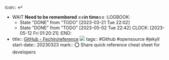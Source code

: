 icon:: ↩

- WAIT **Need to be remembered ==in time==**
  :LOGBOOK:
  * State "DONE" from "TODO" [2023-03-21 Tue 22:02]
  * State "DONE" from "TODO" [2023-05-02 Tue 22:42]
  CLOCK: [2023-05-12 Fri 01:20:21]
  :END:
- title:: [GitHub - Fechin/reference](https://github.com/Fechin/reference) ![](https://img.shields.io/github/stars/Fechin/reference) 
  tags:: #Github #opensource #jekyll 
  start-date:: 20230323
  mark:: ⭕ Share quick reference cheat sheet for developers
